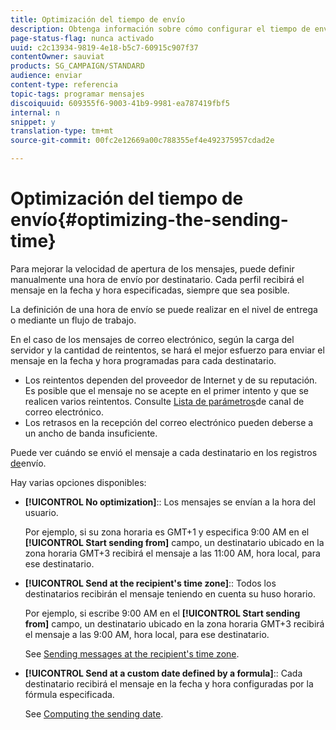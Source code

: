 ```yaml
---
title: Optimización del tiempo de envío
description: Obtenga información sobre cómo configurar el tiempo de envío y mejorar la velocidad de apertura de los mensajes.
page-status-flag: nunca activado
uuid: c2c13934-9819-4e18-b5c7-60915c907f37
contentOwner: sauviat
products: SG_CAMPAIGN/STANDARD
audience: enviar
content-type: referencia
topic-tags: programar mensajes
discoiquuid: 609355f6-9003-41b9-9981-ea787419fbf5
internal: n
snippet: y
translation-type: tm+mt
source-git-commit: 00fc2e12669a00c788355ef4e492375957cdad2e

---
```



# Optimización del tiempo de envío{#optimizing-the-sending-time}

Para mejorar la velocidad de apertura de los mensajes, puede definir manualmente una hora de envío por destinatario. Cada perfil recibirá el mensaje en la fecha y hora especificadas, siempre que sea posible.

La definición de una hora de envío se puede realizar en el nivel de entrega o mediante un flujo de trabajo.

En el caso de los mensajes de correo electrónico, según la carga del servidor y la cantidad de reintentos, se hará el mejor esfuerzo para enviar el mensaje en la fecha y hora programadas para cada destinatario.

* Los reintentos dependen del proveedor de Internet y de su reputación. Es posible que el mensaje no se acepte en el primer intento y que se realicen varios reintentos. Consulte [Lista de parámetros](../../administration/using/configuring-email-channel.md)de canal de correo electrónico.
* Los retrasos en la recepción del correo electrónico pueden deberse a un ancho de banda insuficiente.

Puede ver cuándo se envió el mensaje a cada destinatario en los registros [de](../../sending/using/monitoring-a-delivery.md#sending-logs)envío.

Hay varias opciones disponibles:

* **[!UICONTROL No optimization]**:: Los mensajes se envían a la hora del usuario.

   Por ejemplo, si su zona horaria es GMT+1 y especifica 9:00 AM en el **[!UICONTROL Start sending from]** campo, un destinatario ubicado en la zona horaria GMT+3 recibirá el mensaje a las 11:00 AM, hora local, para ese destinatario.

* **[!UICONTROL Send at the recipient's time zone]**:: Todos los destinatarios recibirán el mensaje teniendo en cuenta su huso horario.

   Por ejemplo, si escribe 9:00 AM en el **[!UICONTROL Start sending from]** campo, un destinatario ubicado en la zona horaria GMT+3 recibirá el mensaje a las 9:00 AM, hora local, para ese destinatario.

   See [Sending messages at the recipient's time zone](../../sending/using/sending-messages-at-the-recipient-s-time-zone.md).

* **[!UICONTROL Send at a custom date defined by a formula]**:: Cada destinatario recibirá el mensaje en la fecha y hora configuradas por la fórmula especificada.

   See [Computing the sending date](../../sending/using/computing-the-sending-date.md).

